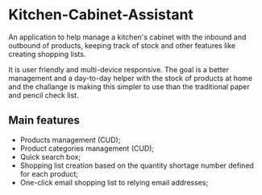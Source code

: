 # Kitchen-Cabinet-Assistant

An application to help manage a kitchen's cabinet with the inbound and outbound of products, keeping track of stock and other features like creating shopping lists.

It is user friendly and multi-device responsive. The goal is a better management and a day-to-day helper with the stock of products at home and the challange is making this simpler to use than the traditional paper and pencil check list.

## Main features

* Products management (CUD);
* Product categories management (CUD);
* Quick search box;
* Shopping list creation based on the quantity shortage number defined for each product;
* One-click email shopping list to relying email addresses;

